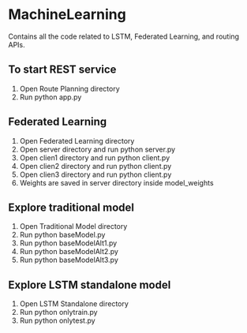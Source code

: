 # MachineLearning 
Contains all the code related to LSTM, Federated Learning, and routing APIs.

## To start REST service
1) Open Route Planning directory
2) Run python app.py

## Federated Learning 
1) Open Federated Learning directory
2) Open server directory and run python server.py
3) Open clien1 directory and run python client.py
4) Open clien2 directory and run python client.py
5) Open clien3 directory and run python client.py
6) Weights are saved in server directory inside model_weights

## Explore traditional model 
1) Open Traditional Model directory
2) Run python baseModel.py
3) Run python baseModelAlt1.py
4) Run python baseModelAlt2.py
5) Run python baseModelAlt3.py


## Explore LSTM standalone model 
1) Open LSTM Standalone directory
2) Run python onlytrain.py
3) Run python onlytest.py




